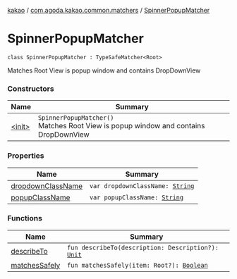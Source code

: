 [kakao](../../index.md) / [com.agoda.kakao.common.matchers](../index.md) / [SpinnerPopupMatcher](./index.md)

# SpinnerPopupMatcher

`class SpinnerPopupMatcher : TypeSafeMatcher<Root>`

Matches Root View is popup window and contains DropDownView

### Constructors

| Name | Summary |
|---|---|
| [&lt;init&gt;](-init-.md) | `SpinnerPopupMatcher()`<br>Matches Root View is popup window and contains DropDownView |

### Properties

| Name | Summary |
|---|---|
| [dropdownClassName](dropdown-class-name.md) | `var dropdownClassName: `[`String`](https://kotlinlang.org/api/latest/jvm/stdlib/kotlin/-string/index.html) |
| [popupClassName](popup-class-name.md) | `var popupClassName: `[`String`](https://kotlinlang.org/api/latest/jvm/stdlib/kotlin/-string/index.html) |

### Functions

| Name | Summary |
|---|---|
| [describeTo](describe-to.md) | `fun describeTo(description: Description?): `[`Unit`](https://kotlinlang.org/api/latest/jvm/stdlib/kotlin/-unit/index.html) |
| [matchesSafely](matches-safely.md) | `fun matchesSafely(item: Root?): `[`Boolean`](https://kotlinlang.org/api/latest/jvm/stdlib/kotlin/-boolean/index.html) |
